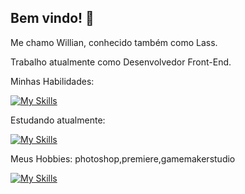 ## Bem vindo! 👋
<p>Me chamo Willian, conhecido também como Lass.</p>
<p>Trabalho atualmente como Desenvolvedor Front-End.</p>


<p>Minhas Habilidades:</p>

[![My Skills](https://skillicons.dev/icons?i=html,css)](https://skillicons.dev)

<p>Estudando atualmente:</p>

[![My Skills](https://skillicons.dev/icons?i=js,vuejs)](https://skillicons.dev)

Meus Hobbies: photoshop,premiere,gamemakerstudio

[![My Skills](https://skillicons.dev/icons?i=photoshop,premiere,gamemakerstudio)](https://skillicons.dev)

<!--
**Dev-Lass/Dev-Lass** is a ✨ _special_ ✨ repository because its `README.md` (this file) appears on your GitHub profile.

Here are some ideas to get you started:

- 🔭 I’m currently working on ...
- 🌱 I’m currently learning ...
- 👯 I’m looking to collaborate on ...
- 🤔 I’m looking for help with ...
- 💬 Ask me about ...
- 📫 How to reach me: ...
- 😄 Pronouns: ...
- ⚡ Fun fact: ...
-->
